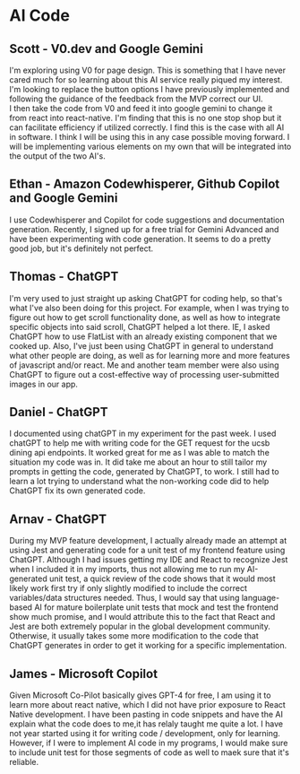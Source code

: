 # AI Code

## Scott - V0.dev and Google Gemini

I'm exploring using V0 for page design. This is something that I have never cared much for so learning about this AI service really piqued my interest. I'm looking to replace the button options I have previously implemented and following the guidance of the feedback from the MVP correct our UI.  
I then take the code from V0 and feed it into google gemini to change it from react into react-native.
I'm finding that this is no one stop shop but it can facilitate efficiency if utilized correctly. I find this is the case with all AI in software.
I think I will be using this in any case possible moving forward.
I will be implementing various elements on my own that will be integrated into the output of the two AI's.

## Ethan - Amazon Codewhisperer, Github Copilot and Google Gemini

I use Codewhisperer and Copilot for code suggestions and documentation generation.
Recently, I signed up for a free trial for Gemini Advanced and have been experimenting with code generation.
It seems to do a pretty good job, but it's definitely not perfect.

## Thomas - ChatGPT

I'm very used to just straight up asking ChatGPT for coding help, so that's what I've also been doing for this project. For example, when I was trying to figure out how to get scroll functionality done, as well as how to integrate specific objects into said scroll, ChatGPT helped a lot there. IE, I asked ChatGPT how to use FlatList with an already existing component that we cooked up. Also, I've just been using ChatGPT in general to understand what other people are doing, as well as for learning more and more features of javascript and/or react. Me and another team member were also using ChatGPT to figure out a cost-effective way of processing user-submitted images in our app.

## Daniel - ChatGPT

I documented using chatGPT in my experiment for the past week. I used chatGPT to help me with writing code for the GET request for the ucsb dining api endpoints. It worked great for me as I was able to match the situation my code was in. It did take me about an hour to still tailor my prompts in getting the code, generated by ChatGPT, to work. I still had to learn a lot trying to understand what the non-working code did to help ChatGPT fix its own generated code.

## Arnav - ChatGPT

During my MVP feature development, I actually already made an attempt at using Jest and generating code for a unit test of my frontend feature using ChatGPT. Although I had issues getting my IDE and React to recognize Jest when I included it in my imports, thus not allowing me to run my AI-generated unit test, a quick review of the code shows that it would most likely work first try if only slightly modified to include the correct variables/data structures needed. Thus, I would say that using language-based AI for mature boilerplate unit tests that mock and test the frontend show much promise, and I would attribute this to the fact that React and Jest are both extremely popular in the global development community. Otherwise, it usually takes some more modification to the code that ChatGPT generates in order to get it working for a specific implementation.

## James - Microsoft Copilot

Given Microsoft Co-Pilot basically gives GPT-4 for free, I am using it to learn more about react native, which I did not have prior exposure to React Native development. I have been pasting in code snippets and have the AI explain what the code does to me,it has relaly taught me quite a lot. I have not year started using it for writing code / development, only for learning. However, if I were to implement AI code in my programs, I would make sure to include unit test for those segments of code as well to maek sure that it's reliable.
